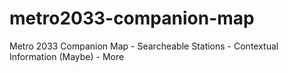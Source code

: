 # metro2033-companion-map
Metro 2033 Companion Map - Searcheable Stations - Contextual Information (Maybe) - More
